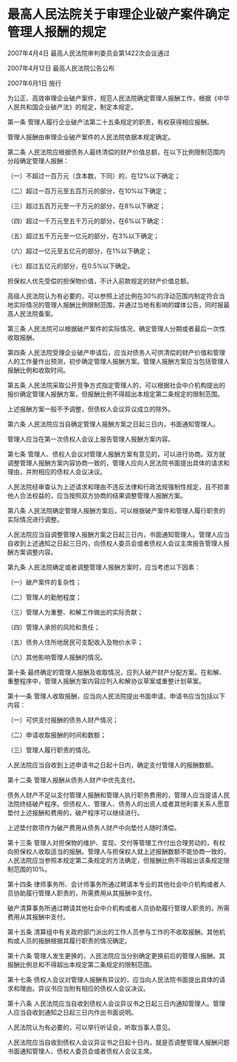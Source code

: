 # 最高人民法院关于审理企业破产案件确定管理人报酬的规定

2007年4月4日 最高人民法院审判委员会第1422次会议通过

2007年4月12日 最高人民法院公告公布

2007年6月1日 施行

<!-- INFO END -->

为公正、高效审理企业破产案件，规范人民法院确定管理人报酬工作，根据《中华人民共和国企业破产法》的规定，制定本规定。

第一条 管理人履行企业破产法第二十五条规定的职责，有权获得相应报酬。

管理人报酬由审理企业破产案件的人民法院依据本规定确定。

第二条 人民法院应根据债务人最终清偿的财产价值总额，在以下比例限制范围内分段确定管理人报酬：

（一）不超过一百万元（含本数，下同）的，在12%以下确定；

（二）超过一百万元至五百万元的部分，在10%以下确定；

（三）超过五百万元至一千万元的部分，在8%以下确定；

（四）超过一千万元至五千万元的部分，在6%以下确定：

（五）超过五千万元至一亿元的部分，在3%以下确定；

（六）超过一亿元至五亿元的部分，在1%以下确定；

（七）超过五亿元的部分，在0.5%以下确定。

担保权人优先受偿的担保物价值，不计入前款规定的财产价值总额。

高级人民法院认为有必要的，可以参照上述比例在30%的浮动范围内制定符合当地实际情况的管理人报酬比例限制范围，并通过当地有影响的媒体公告，同时报最高人民法院备案。

第三条 人民法院可以根据破产案件的实际情况，确定管理人分期或者最后一次性收取报酬。

第四条 人民法院受理企业破产申请后，应当对债务人可供清偿的财产价值和管理人的工作量作出预测，初步确定管理人报酬方案。管理人报酬方案应当包括管理人报酬比例和收取时间。

第五条 人民法院采取公开竞争方式指定管理人的，可以根据社会中介机构提出的报价确定管理人报酬方案，但报酬比例不得超出本规定第二条规定的限制范围。

上述报酬方案一般不予调整，但债权人会议异议成立的除外。

第六条 人民法院应当自确定管理人报酬方案之日起三日内，书面通知管理人。

管理人应当在第一次债权人会议上报告管理人报酬方案内容。

第七条 管理人、债权人会议对管理人报酬方案有意见的，可以进行协商。双方就调整管理人报酬方案内容协商一致的，管理人应向人民法院书面提出具体的请求和理由，并附相应的债权人会议决议。

人民法院经审查认为上述请求和理由不违反法律和行政法规强制性规定，且不损害他人合法权益的，应当按照双方协商的结果调整管理人报酬方案。

第八条 人民法院确定管理人报酬方案后，可以根据破产案件和管理人履行职责的实际情况进行调整。

人民法院应当自调整管理人报酬方案之日起三日内，书面通知管理人。管理人应当自收到上述通知之日起三日内，向债权人委员会或者债权人会议主席报告管理人报酬方案调整内容。

第九条 人民法院确定或者调整管理人报酬方案时，应当考虑以下因素：

（一）破产案件的复杂性；

（二）管理人的勤勉程度；

（三）管理人为重整、和解工作做出的实际贡献；

（四）管理人承担的风险和责任；

（五）债务人住所地居民可支配收入及物价水平；

（六）其他影响管理人报酬的情况。

第十条 最终确定的管理人报酬及收取情况，应列入破产财产分配方案。在和解、重整程序中，管理人报酬方案内容应列入和解协议草案或重整计划草案。

第十一条 管理人收取报酬，应当向人民法院提出书面申请。申请书应当包括以下内容：

（一）可供支付报酬的债务人财产情况；

（二）申请收取报酬的时间和数额；

（三）管理人履行职责的情况。

人民法院应当自收到上述申请书之日起十日内，确定支付管理人的报酬数额。

第十二条 管理人报酬从债务人财产中优先支付。

债务人财产不足以支付管理人报酬和管理人执行职务费用的，管理人应当提请人民法院终结破产程序。但债权人、管理人、债务人的出资人或者其他利害关系人愿意垫付上述报酬和费用的，破产程序可以继续进行。

上述垫付款项作为破产费用从债务人财产中向垫付人随时清偿。

第十三条 管理人对担保物的维护、变现、交付等管理工作付出合理劳动的，有权向担保权人收取适当的报酬。管理人与担保权人就上述报酬数额不能协商一致的，人民法院应当参照本规定第二条规定的方法确定，但报酬比例不得超出该条规定限制范围的10%。

第十四条 律师事务所、会计师事务所通过聘请本专业的其他社会中介机构或者人员协助履行管理人职责的，所需费用从其报酬中支付。

破产清算事务所通过聘请其他社会中介机构或者人员协助履行管理人职责的，所需费用从其报酬中支付。

第十五条 清算组中有关政府部门派出的工作人员参与工作的不收取报酬。其他机构或人员的报酬根据其履行职责的情况确定。

第十六条 管理人发生更换的，人民法院应当分别确定更换前后的管理人报酬。其报酬比例总和不得超出本规定第二条规定的限制范围。

第十七条 债权人会议对管理人报酬有异议的，应当向人民法院书面提出具体的请求和理由。异议书应当附有相应的债权人会议决议。

第十八条 人民法院应当自收到债权人会议异议书之日起三日内通知管理人。管理人应当自收到通知之日起三日内作出书面说明。

人民法院认为有必要的，可以举行听证会，听取当事人意见。

人民法院应当自收到债权人会议异议书之日起十日内，就是否调整管理人报酬问题书面通知管理人、债权人委员会或者债权人会议主席。